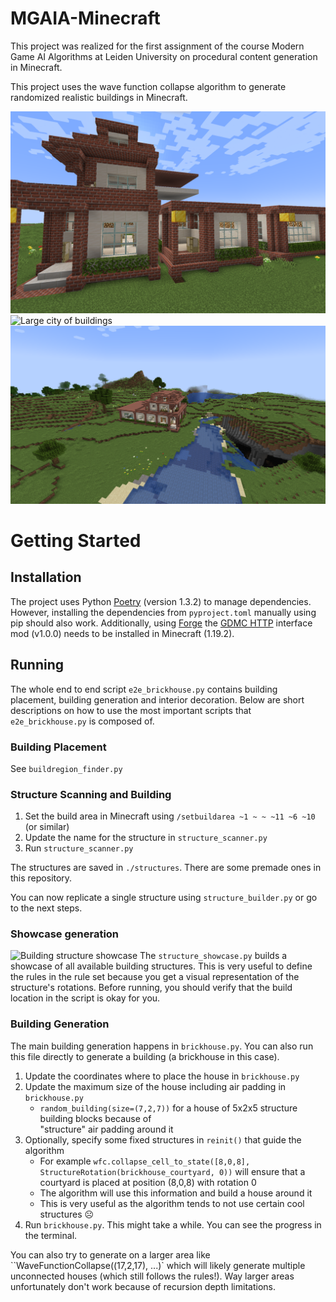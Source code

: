 # MGAIA-Minecraft
This project was realized for the first assignment of the course Modern Game AI Algorithms at Leiden University on procedural content generation in Minecraft.

This project uses the wave function collapse algorithm to generate randomized realistic buildings in Minecraft.

![Close up of some building structures](docs/images/structures/building-structures-close-up.png)
![Large city of buildings](docs/images/buildings/large-city.png)
![Medium-sized building in real world](docs/images/end2end/generated_medium_building.png)



# Getting Started
## Installation

The project uses Python [Poetry](https://python-poetry.org/) (version 1.3.2) to manage dependencies. However, installing the dependencies from `pyproject.toml` manually using pip should also work.
Additionally, using [Forge](https://files.minecraftforge.net/net/minecraftforge/forge/index_1.19.2.html) the [GDMC HTTP](https://github.com/Niels-NTG/gdmc_http_interface) interface mod (v1.0.0) needs to be installed in Minecraft (1.19.2).


## Running

The whole end to end script `e2e_brickhouse.py` contains building placement, building generation and interior decoration.
Below are short descriptions on how to use the most important scripts 
that `e2e_brickhouse.py` is composed of.


### Building Placement
See `buildregion_finder.py`

### Structure Scanning and Building

1. Set the build area in Minecraft using `/setbuildarea ~1 ~ ~ ~11 ~6 ~10` (or similar)
2. Update the name for the structure in `structure_scanner.py`
3. Run `structure_scanner.py`

The structures are saved in `./structures`. There are some premade ones in this repository.

You can now replicate a single structure using `structure_builder.py` or go to the next steps.

### Showcase generation
![Building structure showcase](docs/images/structures/strucutre_showcase.png)
The `structure_showcase.py` builds a showcase of all available building structures. This is very useful to define the rules in the rule set 
because you get a visual representation of the structure's rotations.
Before running, you should verify that the build location in the script is okay for you.

### Building Generation

The main building generation happens in `brickhouse.py`. 
You can also run this file directly to generate a building (a brickhouse in this case).

1. Update the coordinates where to place the house in `brickhouse.py`
2. Update the maximum size of the house including air padding in `brickhouse.py`
    - `random_building(size=(7,2,7))` for a house of
    5x2x5 structure building blocks because of  
    "structure" air padding around it
3. Optionally, specify some fixed structures in `reinit()` that guide the algorithm
    - For example `wfc.collapse_cell_to_state([8,0,8], StructureRotation(brickhouse_courtyard, 0))` will ensure that a courtyard is placed at position (8,0,8) with rotation 0
    - The algorithm will use this information and build a house around it
    - This is very useful as the algorithm tends to not use certain cool structures ☹️
4. Run `brickhouse.py`. This might take a while. You can see the progress in the terminal.

You can also try to generate on a larger area like ``WaveFunctionCollapse((17,2,17), ...)`
which will likely generate multiple unconnected houses (which still follows the rules!). 
Way larger areas unfortunately don't work because of recursion depth limitations. 

